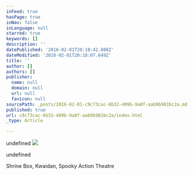 ```yaml
---
inFeed: true
hasPage: true
inNav: false
inLanguage: null
starred: true
keywords: []
description: ''
datePublished: '2016-02-01T20:18:42.808Z'
dateModified: '2016-02-01T20:18:07.649Z'
title: ''
author: []
authors: []
publisher:
  name: null
  domain: null
  url: null
  favicon: null
sourcePath: _posts/2016-02-01-c9c73cac-6b32-409b-9a8f-aab9b981bc2a.md
published: true
url: c9c73cac-6b32-409b-9a8f-aab9b981bc2a/index.html
_type: Article

---
```

undefined
![](https://s3-us-west-2.amazonaws.com/the-grid-img/p/9737acaecf8c356ac1771d14574567b060ea4ae9.jpg)

undefined

Shrine Box, Kwaidan, Spooky Action Theatre